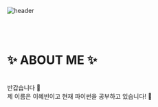 <p align="center">
  
![header](https://capsule-render.vercel.app/api?text=Hye%20Bin&fontColor=FFFFFF&color=B1CEFD&section=footer)
<br>
<br>
<br>
<br>
<h1> ✨ ABOUT ME ✨ </h1>
<br> 반갑습니다 👋  
<br> 제 이름은 이혜빈이고 현재 파이썬을 공부하고 있습니다! 🌱 
</p>

